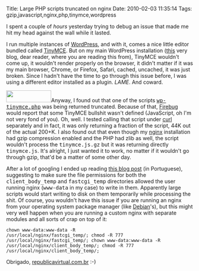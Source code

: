 Title: Large PHP scripts truncated on nginx
Date: 2010-02-03 11:35:14
Tags: gzip,javascript,nginx,php,tinymce,wordpress

I spent a couple of <em>hours</em> yesterday trying to debug an issue that made me hit my head against the wall while it lasted.

I run multiple instances of <a href="http://wordpress.org">WordPress</a>, and with it, comes a nice little editor bundled called <a href="http://tinymce.moxiecode.com/">TinyMCE</a>. But on my main WordPress installation (<a href="http://stereonaut.net">this</a> very blog, dear reader, where you are reading this from), TinyMCE wouldn't come up, it wouldn't render properly on the browser, it didn't matter if it was my main browser, Chrome, or Firefox, Safari, cached, uncached, it was just broken. Since I hadn't have the time to go through this issue before, I was using a different editor installed as a plugin. <em>LAME</em>. And coward.

<img class="alignright size-full wp-image-1113" title="nginx" src="http://stereonaut.net/wp-content/uploads/2010/02/nginx.gif" alt="" width="121" height="32" />Anyway, I found out that one of the scripts <a href="http://phpxref.ftwr.co.uk/wordpress/nav.html?wp-includes/js/tinymce/wp-tinymce.php.html"><tt>wp-tinymce.php</tt></a> was being returned truncated. Because of that, <a href="http://getfirebug.com/">Firebug</a> would report that some TinyMCE bullshit wasn't defined (JavaScript, oh I'm not very fond of you). Oh, well. I tested calling that script under <a href="http://curl.haxx.se/">curl</a> separately and in fact, it was only returning a fraction of the script, 44K out of the actual 200+K. I also found out that even though my <a href="http://nginx.org/">nginx</a> installation had gzip compression enabled and the PHP had zlib as well, the script wouldn't process the <tt>tinymce.js.gz</tt> but it was returning directly <tt>tinymce.js</tt>. It's alright, I just wanted it to work, no matter if it wouldn't go through gzip, that'd be a matter of some other day.

After a lot of googling I ended up reading <a href="http://www.republicavirtual.com.br/blog/2009/11/03/nginx-truncate-php/">this blog post</a> (in Portuguese), suggesting to make sure the file permissions for both the <tt>client_body_temp</tt> and <tt>fastcgi_temp</tt> directories allowed the user running nginx (<tt>www-data</tt> in my case) to write in them. Apparently large scripts would start writing to disk on them temporarily while processing the shit. Of course, you wouldn't have this issue if you are running an nginx from your operating system package manager (like <a href="http://packages.debian.org/search?keywords=nginx">Debian</a>'s), but this might very well happen when you are running a custom nginx with separate modules and all sorts of crap on top of it:

<code lang="bash">chown www-data:www-data -R /usr/local/nginx/fastcgi_temp/;
chmod -R 777 /usr/local/nginx/fastcgi_temp/;
chown www-data:www-data -R /usr/local/nginx/client_body_temp/;
chmod -R 777 /usr/local/nginx/client_body_temp/;</code>

Obrigado, <a href="http://www.republicavirtual.com.br/blog/">republicavirtual.com.br</a> :-)